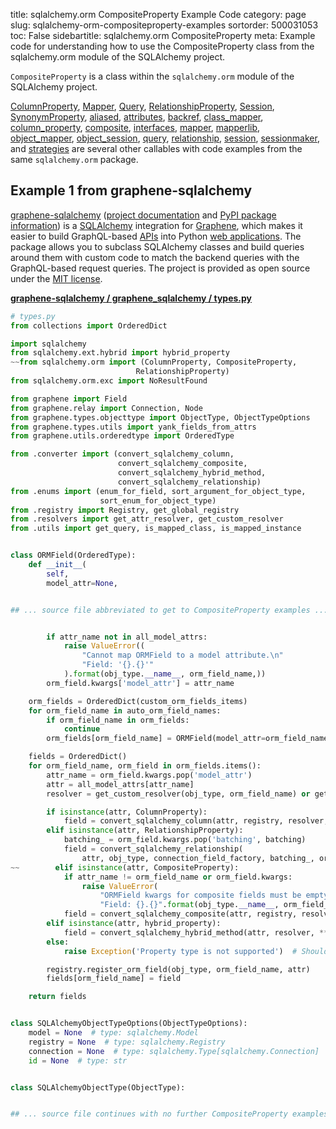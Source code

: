 title: sqlalchemy.orm CompositeProperty Example Code
category: page
slug: sqlalchemy-orm-compositeproperty-examples
sortorder: 500031053
toc: False
sidebartitle: sqlalchemy.orm CompositeProperty
meta: Example code for understanding how to use the CompositeProperty class from the sqlalchemy.orm module of the SQLAlchemy project.


`CompositeProperty` is a class within the `sqlalchemy.orm` module of the SQLAlchemy project.

<a href="/sqlalchemy-orm-columnproperty-examples.html">ColumnProperty</a>,
<a href="/sqlalchemy-orm-mapper-examples.html">Mapper</a>,
<a href="/sqlalchemy-orm-query-examples.html">Query</a>,
<a href="/sqlalchemy-orm-relationshipproperty-examples.html">RelationshipProperty</a>,
<a href="/sqlalchemy-orm-session-examples.html">Session</a>,
<a href="/sqlalchemy-orm-synonymproperty-examples.html">SynonymProperty</a>,
<a href="/sqlalchemy-orm-aliased-examples.html">aliased</a>,
<a href="/sqlalchemy-orm-attributes-examples.html">attributes</a>,
<a href="/sqlalchemy-orm-backref-examples.html">backref</a>,
<a href="/sqlalchemy-orm-class-mapper-examples.html">class_mapper</a>,
<a href="/sqlalchemy-orm-column-property-examples.html">column_property</a>,
<a href="/sqlalchemy-orm-composite-examples.html">composite</a>,
<a href="/sqlalchemy-orm-interfaces-examples.html">interfaces</a>,
<a href="/sqlalchemy-orm-mapper-examples.html">mapper</a>,
<a href="/sqlalchemy-orm-mapperlib-examples.html">mapperlib</a>,
<a href="/sqlalchemy-orm-object-mapper-examples.html">object_mapper</a>,
<a href="/sqlalchemy-orm-object-session-examples.html">object_session</a>,
<a href="/sqlalchemy-orm-query-examples.html">query</a>,
<a href="/sqlalchemy-orm-relationship-examples.html">relationship</a>,
<a href="/sqlalchemy-orm-session-examples.html">session</a>,
<a href="/sqlalchemy-orm-sessionmaker-examples.html">sessionmaker</a>,
and <a href="/sqlalchemy-orm-strategies-examples.html">strategies</a>
are several other callables with code examples from the same `sqlalchemy.orm` package.

## Example 1 from graphene-sqlalchemy
[graphene-sqlalchemy](https://github.com/graphql-python/graphene-sqlalchemy)
([project documentation](https://docs.graphene-python.org/projects/sqlalchemy/en/latest/)
and
[PyPI package information](https://pypi.org/project/graphene-sqlalchemy/))
is a [SQLAlchemy](/sqlalchemy.html) integration for
[Graphene](https://graphene-python.org/), which makes it easier to build
GraphQL-based [APIs](/application-programming-interfaces.html) into Python
[web applications](/web-development.html). The package allows you to
subclass SQLAlchemy classes and build queries around them with custom
code to match the backend queries with the GraphQL-based request queries.
The project is provided as open source under the
[MIT license](https://github.com/graphql-python/graphene-sqlalchemy/blob/master/LICENSE.md).

[**graphene-sqlalchemy / graphene_sqlalchemy / types.py**](https://github.com/graphql-python/graphene-sqlalchemy/blob/master/graphene_sqlalchemy/./types.py)

```python
# types.py
from collections import OrderedDict

import sqlalchemy
from sqlalchemy.ext.hybrid import hybrid_property
~~from sqlalchemy.orm import (ColumnProperty, CompositeProperty,
                            RelationshipProperty)
from sqlalchemy.orm.exc import NoResultFound

from graphene import Field
from graphene.relay import Connection, Node
from graphene.types.objecttype import ObjectType, ObjectTypeOptions
from graphene.types.utils import yank_fields_from_attrs
from graphene.utils.orderedtype import OrderedType

from .converter import (convert_sqlalchemy_column,
                        convert_sqlalchemy_composite,
                        convert_sqlalchemy_hybrid_method,
                        convert_sqlalchemy_relationship)
from .enums import (enum_for_field, sort_argument_for_object_type,
                    sort_enum_for_object_type)
from .registry import Registry, get_global_registry
from .resolvers import get_attr_resolver, get_custom_resolver
from .utils import get_query, is_mapped_class, is_mapped_instance


class ORMField(OrderedType):
    def __init__(
        self,
        model_attr=None,


## ... source file abbreviated to get to CompositeProperty examples ...


        if attr_name not in all_model_attrs:
            raise ValueError((
                "Cannot map ORMField to a model attribute.\n"
                "Field: '{}.{}'"
            ).format(obj_type.__name__, orm_field_name,))
        orm_field.kwargs['model_attr'] = attr_name

    orm_fields = OrderedDict(custom_orm_fields_items)
    for orm_field_name in auto_orm_field_names:
        if orm_field_name in orm_fields:
            continue
        orm_fields[orm_field_name] = ORMField(model_attr=orm_field_name)

    fields = OrderedDict()
    for orm_field_name, orm_field in orm_fields.items():
        attr_name = orm_field.kwargs.pop('model_attr')
        attr = all_model_attrs[attr_name]
        resolver = get_custom_resolver(obj_type, orm_field_name) or get_attr_resolver(obj_type, attr_name)

        if isinstance(attr, ColumnProperty):
            field = convert_sqlalchemy_column(attr, registry, resolver, **orm_field.kwargs)
        elif isinstance(attr, RelationshipProperty):
            batching_ = orm_field.kwargs.pop('batching', batching)
            field = convert_sqlalchemy_relationship(
                attr, obj_type, connection_field_factory, batching_, orm_field_name, **orm_field.kwargs)
~~        elif isinstance(attr, CompositeProperty):
            if attr_name != orm_field_name or orm_field.kwargs:
                raise ValueError(
                    "ORMField kwargs for composite fields must be empty. "
                    "Field: {}.{}".format(obj_type.__name__, orm_field_name))
            field = convert_sqlalchemy_composite(attr, registry, resolver)
        elif isinstance(attr, hybrid_property):
            field = convert_sqlalchemy_hybrid_method(attr, resolver, **orm_field.kwargs)
        else:
            raise Exception('Property type is not supported')  # Should never happen

        registry.register_orm_field(obj_type, orm_field_name, attr)
        fields[orm_field_name] = field

    return fields


class SQLAlchemyObjectTypeOptions(ObjectTypeOptions):
    model = None  # type: sqlalchemy.Model
    registry = None  # type: sqlalchemy.Registry
    connection = None  # type: sqlalchemy.Type[sqlalchemy.Connection]
    id = None  # type: str


class SQLAlchemyObjectType(ObjectType):


## ... source file continues with no further CompositeProperty examples...

```

